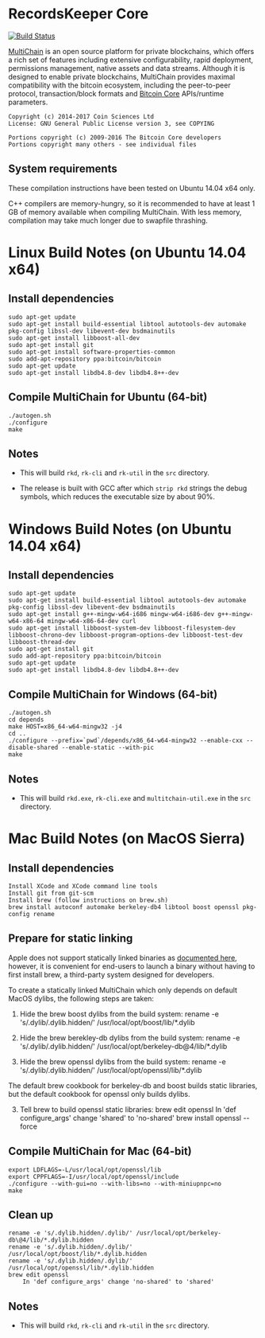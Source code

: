 RecordsKeeper Core
===================

[![Build Status](https://travis-ci.org/RecordsKeeper/recordskeeper-core.svg?branch=1.0.x-release)](https://travis-ci.org/RecordsKeeper/recordskeeper-core)

[MultiChain](http://www.multichain.com/) is an open source platform for private blockchains, which offers a rich set of features including extensive configurability, rapid deployment, permissions management, native assets and data streams. Although it is designed to enable private blockchains, MultiChain provides maximal compatibility with the bitcoin ecosystem, including the peer-to-peer protocol, transaction/block formats and [Bitcoin Core](https://bitcoin.org/en/bitcoin-core/) APIs/runtime parameters.

    Copyright (c) 2014-2017 Coin Sciences Ltd
    License: GNU General Public License version 3, see COPYING

    Portions copyright (c) 2009-2016 The Bitcoin Core developers
    Portions copyright many others - see individual files

System requirements
-------------------

These compilation instructions have been tested on Ubuntu 14.04 x64 only.

C++ compilers are memory-hungry, so it is recommended to have at least 1 GB of memory available when compiling MultiChain. With less memory, compilation may take much longer due to swapfile thrashing.


Linux Build Notes (on Ubuntu 14.04 x64)
=================

Install dependencies
--------------------

    sudo apt-get update
    sudo apt-get install build-essential libtool autotools-dev automake pkg-config libssl-dev libevent-dev bsdmainutils
    sudo apt-get install libboost-all-dev
    sudo apt-get install git
    sudo apt-get install software-properties-common
    sudo add-apt-repository ppa:bitcoin/bitcoin
    sudo apt-get update
    sudo apt-get install libdb4.8-dev libdb4.8++-dev

Compile MultiChain for Ubuntu (64-bit)
-----------------------------

    ./autogen.sh
    ./configure
    make

Notes
-----

* This will build `rkd`, `rk-cli` and `rk-util` in the `src` directory.

* The release is built with GCC after which `strip rkd` strings the debug symbols, which reduces the executable size by about 90%.


Windows Build Notes (on Ubuntu 14.04 x64)
=====================

Install dependencies
--------------------

    sudo apt-get update
    sudo apt-get install build-essential libtool autotools-dev automake pkg-config libssl-dev libevent-dev bsdmainutils
    sudo apt-get install g++-mingw-w64-i686 mingw-w64-i686-dev g++-mingw-w64-x86-64 mingw-w64-x86-64-dev curl
    sudo apt-get install libboost-system-dev libboost-filesystem-dev libboost-chrono-dev libboost-program-options-dev libboost-test-dev libboost-thread-dev
    sudo apt-get install git
    sudo add-apt-repository ppa:bitcoin/bitcoin
    sudo apt-get update
    sudo apt-get install libdb4.8-dev libdb4.8++-dev

Compile MultiChain for Windows (64-bit)
------------------------------

    ./autogen.sh
    cd depends
    make HOST=x86_64-w64-mingw32 -j4
    cd ..
    ./configure --prefix=`pwd`/depends/x86_64-w64-mingw32 --enable-cxx --disable-shared --enable-static --with-pic
    make

Notes
-----

* This will build `rkd.exe`, `rk-cli.exe` and `multitchain-util.exe` in the `src` directory.


Mac Build Notes (on MacOS Sierra)
================

Install dependencies
--------------------

    Install XCode and XCode command line tools
    Install git from git-scm
    Install brew (follow instructions on brew.sh)
    brew install autoconf automake berkeley-db4 libtool boost openssl pkg-config rename

Prepare for static linking
--------------------------
Apple does not support statically linked binaries as [documented here](https://developer.apple.com/library/content/qa/qa1118/_index.html), however, it is convenient for end-users to launch a binary without having to first install brew, a third-party system designed for developers.

To create a statically linked MultiChain which only depends on default MacOS dylibs, the following steps are taken:

1. Hide the brew boost dylibs from the build system:
    rename -e 's/.dylib/.dylib.hidden/' /usr/local/opt/boost/lib/*.dylib

2. Hide the brew berekley-db dylibs from the build system:
    rename -e 's/.dylib/.dylib.hidden/' /usr/local/opt/berkeley-db\@4/lib/*.dylib

3. Hide the brew openssl dylibs from the build system:
    rename -e 's/.dylib/.dylib.hidden/' /usr/local/opt/openssl/lib/*.dylib

The default brew cookbook for berkeley-db and boost builds static libraries, but the default cookbook for openssl only builds dylibs.

3. Tell brew to build openssl static libraries:
    brew edit openssl
        In 'def configure_args' change 'shared' to 'no-shared'
    brew install openssl --force

Compile MultiChain for Mac (64-bit)
--------------------------

    export LDFLAGS=-L/usr/local/opt/openssl/lib
    export CPPFLAGS=-I/usr/local/opt/openssl/include
    ./configure --with-gui=no --with-libs=no --with-miniupnpc=no
    make

Clean up
--------

    rename -e 's/.dylib.hidden/.dylib/' /usr/local/opt/berkeley-db\@4/lib/*.dylib.hidden
    rename -e 's/.dylib.hidden/.dylib/' /usr/local/opt/boost/lib/*.dylib.hidden
    rename -e 's/.dylib.hidden/.dylib/' /usr/local/opt/openssl/lib/*.dylib.hidden
    brew edit openssl
        In 'def configure_args' change 'no-shared' to 'shared'

Notes
-----

* This will build `rkd`, `rk-cli` and `rk-util` in the `src` directory.

